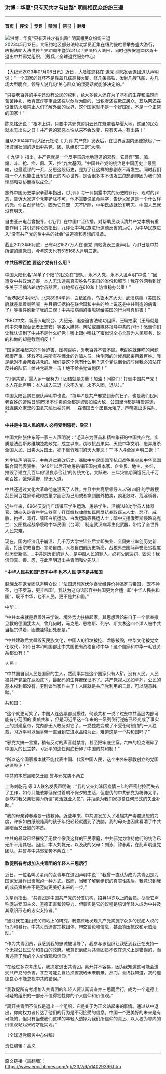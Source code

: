 ### 洪博：华夏“只有灭共才有出路” 明真相民众纷纷三退

---

#### [首页](../../../..?n14029396) &nbsp;|&nbsp; [评论](../../../../../epoch-comment?n14029396) &nbsp;|&nbsp; [专题](../../../../../epoch-special?n14029396) &nbsp;|&nbsp; [禁闻](../../../../../epoch-news?n14029396) &nbsp;|&nbsp; [禁书](../../../../../books?n14029396) &nbsp;|&nbsp; [翻墙](https://github.com/gfw-breaker/nogfw/blob/master/README.md?n14029396)


<div><img alt="洪博：华夏“只有灭共才有出路” 明真相民众纷纷三退" class="attachment-djy_600_400 size-djy_600_400 wp-post-image" src="https://i.epochtimes.com/assets/uploads/2023/07/id14029502-27761a9fdb5af3025de61bea68862f34-600x400.jpeg"/>
<div class="caption">
 2023年5月12日，大纽约地区部分法轮功学员汇集在纽约曼哈顿举办盛大游行，庆祝法轮大法洪传世界31周年暨第24届世界法轮大法日，同时也庆贺逾四亿勇士退出中共邪党组织。（戴兵／全球退党服务中心）
</div></div><hr/><div class="post_content" id="artbody" itemprop="articleBody">
 <!-- article content begin -->
 <p>
  【大纪元2023年07月06日讯】近日，大陆陈恩铭在
  <ok href="https://www.epochtimes.com/gb/tag/%E9%80%80%E5%85%9A.html">
   退党
  </ok>
  网站发表退团退队声明说：“一个国家的好坏不是靠盖几栋高楼大厦、修几条高铁、发射几艘飞船、办几场大型晚会，领导人说几句‘关心群众’的漂亮话就能够决定的。”
 </p>
 <p>
  “只要老百姓的手中还没有公民的权利，绝大多数人还在为了基本的生存和温饱而苦苦挣扎，教育医疗等事业还在以敛财为目的，当权者还在欺压民众，互联网还在设置防火墙禁止人们了解外面的世界，这个国家就不是一个好国家，不是一个正常的国家！”
 </p>
 <p>
  陈恩铭还说：“根本上讲，只要中共邪党的阴云还在笼罩着华夏大地，这里的民众就永无出头之日！共产党的邪恶本性从来不会改变，只有灭共才有出路！”
 </p>
 <p>
  自从2004年11月大纪元社论《
  <ok href="https://www.epochtimes.com/gb/tag/%E4%B9%9D%E8%AF%84.html">
   九评
  </ok>
  共产党》发表后，在世界范围内迅速掀起了一场波澜壮阔的退出中共党、团、队组织“三退”大潮。
 </p>
 <p>
  《
  <ok href="https://www.epochtimes.com/gb/tag/%E4%B9%9D%E8%AF%84.html">
   九评
  </ok>
  》指出，共产党就是一个反宇宙的地地道道的邪教，它具有“邪、骗、煽、斗、抢、痞、间、灭、控”九大基因。“中国共产党的统治是中国历史上最黑暗，也最荒谬的一页，反思这段历史，是为了让这样的悲剧永不再发生。同时我们每一个人也能由此省思自己的内心世界，是否很多本不该发生的悲剧却因为我们的懦弱和妥协而得以成全。”
 </p>
 <p>
  旅外中国历史学家辛灏年指出，《九评》每一评揭露中共的历史的罪行、现时的罪恶，告诉大家这个党非铲除不可，他不需要说革命两字，告诉大家这是一个什么样的党，你自然铲除它，因为它只要一天不铲除，中华民族就没有明天、中国人民就没有明天。
 </p>
 <p>
  自由亚洲电台曾报导，《九评》在中国广泛传播，对帮助民众认清共产党本质有重要作用；并引述评论员指出，九评让中华民族进行道德反省的运动，为中华民族进入“没有共产党的后中共的社会”做道德和思想的准备。
 </p>
 <p>
  截止2023年6月底，已有4亿1527万人在
  <ok href="https://www.epochtimes.com/gb/tag/%E9%80%80%E5%85%9A.html">
   退党
  </ok>
  网站发表三退声明。7月1日是中共所谓的建党日，今年这天也有515168人声明三退。
 </p>
 <h4>
  <ok href="https://www.epochtimes.com/gb/tag/%E4%B8%AD%E5%85%B1%E5%8E%8B%E6%A6%A8%E7%99%BE%E5%A7%93.html">
   中共压榨百姓
  </ok>
  要这个党有什么用？
 </h4>
 <p>
  中国大陆化名“AI羊了个阳”的民众在“退队，永不入党，永不入团声明”中说：“因遭受中共政治迫害，本人无法透露真实姓名与来自的省份和城市！我在外网看到好多关于活摘法轮功学员器官，各地都存在610和上访维稳办公室！”
 </p>
 <p>
  “香港返送中运动，北京8964学运，白纸革命，乌鲁木齐大火，武汉病毒（美国政府就差拿着喇叭喊，并且把证据拍在联合国和中共的脸上说这是中共制造的病毒了）等事件刷新了我的三观！中共把病毒的事甩锅给美国的行为可真厉害！”
 </p>
 <p>
  “BBC中文、新唐人电视台、大纪元、追查迫害法轮功组织、王局拍案（王局就是前中央电视台记者王志安）等各大媒体、网站或自媒体报导中共的罪行！感谢你们让我认识到了中共不是什么好党！嘴上跟小嘴抹了蜜似说全心全意为人民服务，说的和做的却是截然相反！”
 </p>
 <p>
  “国家富裕起来的时候迫害、压榨百姓，对老百姓不管不顾。老百姓就连吃的问题都很严重。还救不出来所有在缅北的诈骗人员。快倒闭的时候想起来用着百姓。我是绝对不会帮着共党的。我们要这个党有什么用？这个党快倒台的时候我必须站在反共的队伍！给共党最后一击！绝不给共党做炮灰！”
 </p>
 <p>
  “打倒共党，需大家一起努力！团结就是力量！加油！同胞们！打倒中国共产党！本人在此声明：本人加入三退（永不入党，永不入团，退队）。”
 </p>
 <p>
  中国大陆吕鹏在退队声明中也说，“每年71是共产邪党到寿的日子，也是我们民间老百姓的遭殃日!菜市场不许卖菜全都是城管如临大敌，公园里也都是特警巡逻，就连民众家里的卫星天线也被剪断……在墙国当个居民太难了。声明退出少先队。 ”
 </p>
 <h4>
  中共是中国人民的罪人 必将受到惩罚、毁灭！
 </h4>
 <p>
  中国大陆张住东等一家三人声明说：“毛泽东为匪首和精神象征的中国共产党，实质是法西斯苏维埃独裁政党，成立以来，窃取抗战果实、灭绝中华文明、愚弄屠杀全国人民、出卖大片国土，犯下罄竹难书的天大罪恶！”“ 本人与全家声明三退！”
 </p>
 <p>
  刘学栋声明表示，中共通过篡改历史，窃取中华民国国军抗日战争果实和中华民国联合国代表资格。1949年以后开始屠杀镇压国内资本家、企业家、地主、乡绅，摧毁了建立几百年的‘温良恭俭让’的传统文化。大跃进、三年灾害期间饿死几千万老百姓，饿殍遍野，惨无人道。
 </p>
 <p>
  中共还通过文化大革命彻底泯灭了人性，并且中共高层领导人以‘破四旧’的手段搜刮民间百姓家珍藏的古董字画窃为己用或者拿到国外拍卖，疯狂敛财、荒淫骄奢。
 </p>
 <p>
  近些年来，8964天安门广场镇压学生运动、屠杀学生、活摘法轮功学员人体器官、活摘失踪青年学生器官；打压维权律师和民间反抗暴政民主人士，恐吓、威胁、拘押、毒打、镇压白纸运动、白发运动等民运人士；暗中支援俄罗斯侵略乌克兰、妄图挑起战争侵略中华民国（台湾）；制造武汉病毒生化武器，带给了全世界人民灾难。
 </p>
 <p>
  现在，国内经济几乎崩溃、几千万大学生毕业后立即失业、全国失业率创历史新高，打压宗教自由、言论自由、人权自由创历史新高，战狼外交国际声誉恶劣程度创历史新高……中共是历史的罪人，是中国人民的罪人，必将受到惩罚、毁灭！我信仰真、善、忍，在此声明退出共青团和少先队！
 </p>
 <h4>
  “中华人民共和国”既不中华 也不人民 更不是共和国
 </h4>
 <p>
  赵瑞龙在退党团队声明众说：“法国思想家伏尔泰曾经评价神圣罗马帝国，‘既不神圣，也不罗马，更非帝国’，我认为这句话形容中共国更为合适，即“中华人民共和国”，既不中华，也不人民，更不是共和国。”
 </p>
 <p>
  中华：
 </p>
 <p>
  “中共本来就是靠着外来学说、境外势力扶植起家，其思想理论来自于一个信奉撒旦教的德国犹太人，曾几何时，马克思、恩格斯、列宁、斯大林这四个洋人被中共当祖宗供着，画像挂得到处都是。”
 </p>
 <p>
  “中共建政后大肆毁灭民族文化，中国人的祖坟被挖、龙脉被毁，中华文化被党文化取代，如今日本和韩国都比中共国更有资格自称中华！这个国家和中华一毛钱关系都没有！”
 </p>
 <p>
  人民：
 </p>
 <p>
  “中共国自诩人民是国家的主人，然而事实是这个国家只有人矿，没有人民。人民被共产党坐在屁股底下，最起码的生存都保证不了。共产党视人民如草芥，公民的基本权利都没有，更别谈当家作主了！人民就是共产党利用的工具，可以随意践踏。”
 </p>
 <p>
  共和国：
 </p>
 <p>
  “这个就更可笑了，中国人连选票都没摸过，何谈共和一说？过去中共高层内部可能有小范围的‘贵族共和’，但是习近平这十年来的一系列倒行逆施已经变成了事实上的封建皇帝，党内都无人敢反对它了，一党独裁变成了不受任何制约的一人独裁，习近平可以当皇帝一直当到它进水晶棺为止，难道这是一个共和国吗？”
 </p>
 <p>
  “邪党大搞一言堂，稍有反对的声音就禁言，甚至把牢底坐穿。六四的坦克碾碎了中国人的民主梦，习近平的连任彻底粉碎了中国的共和制！”
 </p>
 <p>
  “所以这个国家根本就不能代表中国、代表中国人民，这个由外来邪教创立的党国必须毁灭！”
 </p>
 <p>
  中共的本质黑暗又丑陋 誓与邪党势不两立
 </p>
 <p>
  上海刘乾元 等 3人联名发表声明说：“我的父亲刘泳因疫情三年的严密封控而失去了工作，如今只能依靠低保过着朝不保夕的生活，但虚伪的中共邪党为粉饰太平，竟然将我父亲归类为所谓“灵活就业人员”，并拒绝为我们家提供任何形式的失业补助。”
 </p>
 <p>
  “我的母亲钟春素是一线教师。近些年来，中共逾发加大了灌输共产毒瘤思想的力度，许多如白纸般纯真的孩子年纪轻轻就遭到了洗脑，我的母亲也因此看清了中共黑暗而又丑陋的本质。
 </p>
 <p>
  中共的暴政已经摧毁了无数个像我这样的平民家庭，中共邪党为维持他们的统治已无所不用其极。因此，本人刘乾元，以及我的父母：刘泳、钟春素，在此声明退党团队，并誓与中共邪党势不两立！”
 </p>
 <h4>
  敦促所有考虑加入共青团的年轻人三思后行
 </h4>
 <p>
  近日，一位名叫关星雨的女青年在退团声明中说：“我曾一直认为成为共青团是为国家发展作出贡献的一种方式。然而，当我了解到组织的真实性质后，我意识到我的成员资格并不是迈向更美好未来的一步。”
 </p>
 <p>
  关星雨指出，“共青团是中国共产党的分支机构，招募14岁以上的会员。尽管它声称促进爱国主义、道德正直和领导力，但事实是它的议程是培训年轻人成为中共及其意识形态的忠实支持者。”
 </p>
 <p>
  “通过我在退出党的网站上的研究，我震惊地发现共产党实施了众多的侵犯人权的行为和暴行。中共负责迫害宗教团体、审查言论和信息，甚至镇压抗议和示威活动。”
 </p>
 <p>
  “作为共青团员，我感到我的忠诚被误导了。我参与该组织让我感到我正在支持一个无视公民生命和自由的政府。我意识到成为共青团员不仅在道义上是错误的，而且违背了我的个人价值观和信仰。”
 </p>
 <p>
  “在经过多次考虑后，我决定退出共青团。离开并不容易，因为我知道这可能会遭受共产党的杀害，甚至可能会冒险损害我的未来前景。然而，最终我知道，我的道德良心不能忽视中共的错误。”
 </p>
 <p>
  “我敦促所有考虑加入共青团的年轻人要认真调查并三思而后行。成为一个道德上可疑的组织的一部分不值得牺牲你的个人信仰和价值观。”
 </p>
 <p>
  “离开共青团不仅仅是退出一个组织，它是关于为正义站起来的事情。通过从中退出，你向权力者传达了他们的行为是不可接受的信息。中国一个更美好的未来是有可能的，但只有当像我们这样的年轻人选择为我们所信仰的真正、以人权为导向的价值观站起来时才能实现。”
 </p>
 <p>
  （全球退党服务中心供稿）
 </p>
 <p>
  责任编辑：高义
 </p>
 <!-- article content end -->
 <div id="below_article_ad">
 </div>
</div>


---

原文链接（需翻墙）：https://www.epochtimes.com/gb/23/7/6/n14029396.htm